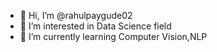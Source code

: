 - 👋 Hi, I’m @rahulpaygude02
- 👀 I’m interested in Data Science field
- 🌱 I’m currently learning Computer Vision,NLP


<!---
rahulpaygude02/rahulpaygude02 is a ✨ special ✨ repository because its `README.md` (this file) appears on your GitHub profile.
You can click the Preview link to take a look at your changes.
--->
